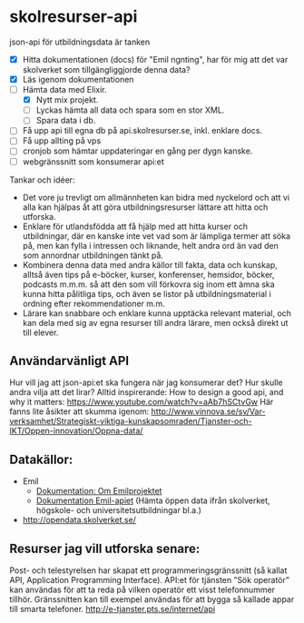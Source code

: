 # skolresurser-api
json-api för utbildningsdata är tanken

* [x] Hitta dokumentationen (docs) för "Emil ngnting", har för mig att det var skolverket som tillgängliggjorde denna data?
* [x] Läs igenom dokumentationen
* [ ] Hämta data med Elixir.
  * [x] Nytt mix projekt.
  * [ ] Lyckas hämta all data och spara som en stor XML.
  * [ ] Spara data i db.
* [ ] Få upp api till egna db på api.skolresurser.se, inkl. enklare docs.
* [ ] Få upp allting på vps
* [ ] cronjob som hämtar uppdateringar en gång per dygn kanske.
* [ ] webgränssnitt som konsumerar api:et

Tankar och idéer:
- Det vore ju trevligt om allmännheten kan bidra med nyckelord och att vi alla kan hjälpas åt att göra utbildningsresurser lättare att hitta och utforska.
- Enklare för utlandsfödda att få hjälp med att hitta kurser och utbildningar, där en kanske inte vet vad som är lämpliga termer att söka på, men kan fylla i intressen och liknande, helt andra ord än vad den som annordnar utbildningen tänkt på.
- Kombinera denna data med andra källor till fakta, data och kunskap, alltså även tips på e-böcker, kurser, konferenser, hemsidor, böcker, podcasts m.m.m. så att den som vill förkovra sig inom ett ämna ska kunna hitta pålitliga tips, och även se listor på utbildningsmaterial i ordning efter rekommendationer m.m.
- Lärare kan snabbare och enklare kunna upptäcka relevant material, och kan dela med sig av egna resurser till andra lärare, men också direkt ut till elever.


## Användarvänligt API
Hur vill jag att json-api:et ska fungera när jag konsumerar det? 
Hur skulle andra vilja att det lirar?
Alltid inspirerande: How to design a good api, and why it matters:
https://www.youtube.com/watch?v=aAb7hSCtvGw
Här fanns lite åsikter att skumma igenom:
http://www.vinnova.se/sv/Var-verksamhet/Strategiskt-viktiga-kunskapsomraden/Tjanster-och-IKT/Oppen-innovation/Oppna-data/

## Datakällor:
* Emil
  * [Dokumentation: Om Emilprojektet](http://www.sis.se/emil)
  * [Dokumentation Emil-apiet](http://www.sis.se/PageFiles/11322/H%c3%a4mta%20EMIL%202.0-information%20fr%c3%a5n%20SUSA-navet.pdf) (Hämta öppen data ifrån skolverket, högskole- och universitetsutbildningar bl.a.)
* http://opendata.skolverket.se/



## Resurser jag vill utforska senare:
Post- och telestyrelsen har skapat ett programmeringsgränssnitt (så kallat API, Application Programming Interface). API:et för tjänsten ”Sök operatör” kan användas för att ta reda på vilken operatör ett visst telefonnummer tillhör. Gränssnitten kan till exempel användas för att bygga så kallade appar till smarta telefoner. http://e-tjanster.pts.se/internet/api
